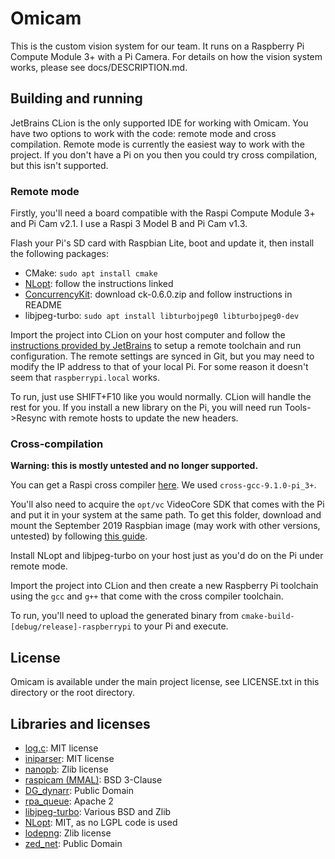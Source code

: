 # Omicam

This is the custom vision system for our team. It runs on a Raspberry Pi Compute Module 3+ with a Pi Camera. For details
on how the vision system works, please see docs/DESCRIPTION.md.

## Building and running
JetBrains CLion is the only supported IDE for working with Omicam. 
You have two options to work with the code: remote mode and cross compilation. Remote mode is currently the easiest way
to work with the project. If you don't have a Pi on you then you could try cross compilation, but this isn't supported.

### Remote mode
Firstly, you'll need a board compatible with the Raspi Compute Module 3+ and Pi Cam v2.1. I use a Raspi 3 Model B and
Pi Cam v1.3.

Flash your Pi's SD card with Raspbian Lite, boot and update it, then install the following packages:
- CMake: `sudo apt install cmake`
- [NLopt](https://NLopt.readthedocs.io/en/latest/): follow the instructions linked
- [ConcurrencyKit](https://github.com/concurrencykit/ck): download ck-0.6.0.zip and follow instructions in README
- libjpeg-turbo: `sudo apt install libturbojpeg0 libturbojpeg0-dev`

Import the project into CLion on your host computer and follow the 
[instructions provided by JetBrains](https://www.jetbrains.com/help/clion/remote-projects-support.html) to setup a remote toolchain
and run configuration. The remote settings are synced in Git, but you may need to modify the IP address to that of your
local Pi. For some reason it doesn't seem that `raspberrypi.local` works.

To run, just use SHIFT+F10 like you would normally. CLion will handle the rest for you. If you install a new library on
the Pi, you will need run Tools->Resync with remote hosts to update the new headers.

### Cross-compilation
**Warning: this is mostly untested and no longer supported.**

You can get a Raspi cross compiler
[here](https://github.com/abhiTronix/raspberry-pi-cross-compilers/). We used `cross-gcc-9.1.0-pi_3+`.

You'll also need to acquire the `opt/vc` VideoCore SDK that comes with the Pi and put it in your system at the same path.
To get this folder, download and mount the September 2019 Raspbian image (may work with other versions, untested)
by following [this guide](https://github.com/mozilla-iot/wiki/wiki/Loop-mounting-a-Raspberry-Pi-image-file-under-Linux).

Install NLopt and libjpeg-turbo on your host just as you'd do on the Pi under remote mode.

Import the project into CLion and then create a new Raspberry Pi toolchain using the `gcc` and `g++` that come with the cross 
compiler toolchain.

To run, you'll need to upload the generated binary from `cmake-build-[debug/release]-raspberrypi` to your Pi and execute.

## License
Omicam is available under the main project license, see LICENSE.txt in this directory or the root directory.

## Libraries and licenses
- [log.c](https://github.com/rxi/log.c): MIT license
- [iniparser](https://github.com/ndevilla/iniparser): MIT license
- [nanopb](https://github.com/nanopb/nanopb): Zlib license
- [raspicam (MMAL)](https://github.com/raspberrypi/userland/tree/master/host_applications/linux/apps/raspicam): BSD 3-Clause
- [DG_dynarr](https://github.com/DanielGibson/Snippets/blob/master/DG_dynarr.h): Public Domain
- [rpa_queue](https://github.com/chrismerck/rpa_queue): Apache 2
- [libjpeg-turbo](https://github.com/libjpeg-turbo/libjpeg-turbo): Various BSD and Zlib
- [NLopt](https://github.com/stevengj/nlopt): MIT, as no LGPL code is used
- [lodepng](https://github.com/lvandeve/lodepng): Zlib license
- [zed_net](https://github.com/Smilex/zed_net): Public Domain